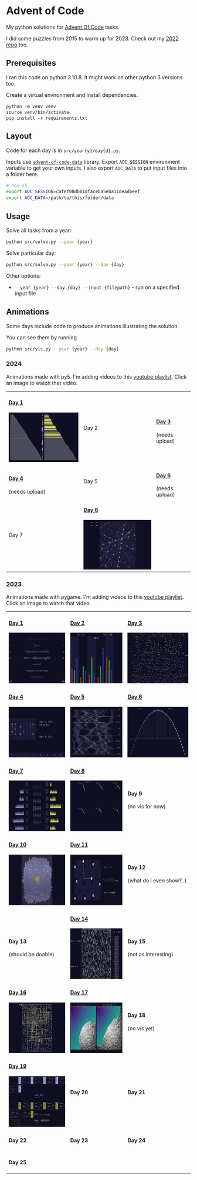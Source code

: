 # Advent of Code 

My python solutions for [Advent Of Code](https://adventofcode.com) tasks. 

I did some puzzles from 2015 to warm up for 2023. Check out my [2022 repo](https://github.com/gereleth/AdventOfCode2022) too. 

## Prerequisites

I ran this code on python 3.10.8. It might work on other python 3 versions too.

Create a virtual environment and install dependencies.

```
python -m venv venv
source venv/bin/activate
pip install -r requirements.txt
```

## Layout

Code for each day is in `src/year{y}/day{d}.py`.

Inputs use [`advent-of-code-data`](https://pypi.org/project/advent-of-code-data/) library.
Export `AOC_SESSION` environment variable to get your own inputs.
I also export `AOC_DATA` to put input files into a folder here.

```bash
# env.sh
export AOC_SESSION=cafef00db01dfaceba5eba11deadbeef
export AOC_DATA=/path/to/this/folder/data
```

## Usage

Solve all tasks from a year:

```bash
python src/solve.py --year {year}
```

Solve particular day:

```bash
python src/solve.py --year {year} --day {day}
```

Other options:

- `--year {year} --day {day} --input {filepath}` - run on a specified input file

## Animations

Some days include code to produce animations illustrating the solution.

You can see them by running

```bash
python src/vis.py --year {year} --day {day}
```

### 2024

Animations made with py5. I'm adding videos to this [youtube playlist](https://www.youtube.com/playlist?list=PLo8XMPR0L8PeHbxb70MJqsCd_hETOFbI9). Click an image to watch that video.

<table>
    <tr>
        <td>
            <h4><a href="src/year2024/day01vis.py">Day 1</a></h4>
            <a href="https://youtu.be/MIOsQXBrSvU" target="_blank" rel="noopener"><img src="outputs/2024-day01-historian-hysteria.png" height="135" width="240"></a>
        </td>
        <td>            
            Day 2
        </td>
        <td>
            <h4><a href="src/year2024/day03vis.py">Day 3</a></h4>
            (needs upload)
        </td>
    </tr>
    <tr>
        <td>
            <h4><a href="src/year2024/day04vis.py">Day 4</a></h4>
            (needs upload)
        </td>
        <td>        
            Day 5
        </td>
        <td>
            <h4><a href="src/year2024/day06vis.py">Day 6</a></h4>
            (needs upload)
        </td>
    </tr>
    <tr>
        <td>
            Day 7
        </td>
        <td>  
            <h4><a href="src/year2024/day08vis.py">Day 8</a></h4>
            <a href="https://youtu.be/OKk7IBs2s_k" target="_blank" rel="noopener"><img src="outputs/2024-day08-resonant-collinearity.png" height="135" width="240"></a>
        </td>
        <td>
        </td>
    </tr>
</table>

### 2023

Animations made with pygame. I'm adding videos to this [youtube playlist](https://www.youtube.com/playlist?list=PLo8XMPR0L8PcIiGtLllA7r3llWXHP3I_7). Click an image to watch that video.

<table>
    <tr>
        <td>
            <h4><a href="src/year2023/day01vis.py">Day 1</a></h4>
            <a href="https://youtu.be/9hk2N5j0_YE" target="_blank" rel="noopener"><img src="outputs/2023-day01-trebuchet.png" height="138" width="185"></a>
        </td>
        <td>            
            <h4><a href="src/year2023/day02vis.py">Day 2</a></h4>
            <a href="https://youtu.be/kaY-e_vGzg4" target="_blank" rel="noopener"><img src="outputs/2023-day02-cube-conundrum.png" height="138" width="246"></a>
        </td>
        <td>
            <h4><a href="src/year2023/day03vis.py">Day 3</a></h4>
            <a href="https://youtu.be/6he5Wah7WBg" target="_blank" rel="noopener"><img src="outputs/2023-day03-gear-ratios.png" height="138" width="246"></a>
        </td>
    </tr>
    <tr>
        <td>
            <h4><a href="src/year2023/day04vis.py">Day 4</a></h4>
            <a href="https://youtu.be/CzSTY_7OMws" target="_blank" rel="noopener"><img src="outputs/2023-day04-scratchcards.png" height="138" width="246"></a>
        </td>
        <td>        
            <h4><a href="src/year2023/day05vis.py">Day 5</a></h4>
            <a href="https://youtu.be/noSUwk0vDqQ" target="_blank" rel="noopener"><img src="outputs/2023-day05-if-you-give-a-seed-a-fertilizer.png" height="138" width="246"></a>    
        </td>
        <td>
            <h4><a href="src/year2023/day06vis.py">Day 6</a></h4>
            <a href="https://youtu.be/cMvW4DCkeoc" target="_blank" rel="noopener"><img src="outputs/2023-day06-wait-for-it.png" height="138" width="246"></a>  
        </td>
    </tr>
    <tr>
        <td>
            <h4><a href="src/year2023/day07vis.py">Day 7</a></h4>
            <a href="https://youtu.be/I8h9GvjeJ8g" target="_blank" rel="noopener"><img src="outputs/2023-day07-camel-cards.png" height="138" width="246"></a>
        </td>
        <td>  
            <h4><a href="src/year2023/day08vis.py">Day 8</a></h4>
            <a href="https://youtu.be/76pq7DGtRfE" target="_blank" rel="noopener"><img src="outputs/2023-day08-haunted-wasteland.png" height="138" width="246"></a>
        </td>
        <td>
            <h4>Day 9</a></h4>
            (no vis for now)
        </td>
    </tr>
        <tr>
        <td>
            <h4><a href="src/year2023/day10vis.py">Day 10</a></h4>
            <a href="https://youtu.be/bKFK0A10yi4" target="_blank" rel="noopener"><img src="outputs/2023-day10-pipe-maze.png" height="138" width="246"></a>
        </td>
        <td>
            <h4><a href="src/year2023/day11vis.py">Day 11</a></h4>
            <a href="https://youtu.be/zbFeoUQiC9E" target="_blank" rel="noopener"><img src="outputs/2023-day11-cosmic-expansion.png" height="138" width="246"></a>
        </td>
        <td>
            <h4>Day 12</a></h4>
            (what do I even show?..)
        </td>
    </tr>
    <tr>
        <td>
            <h4>Day 13</a></h4>
            (should be doable)
        </td>
        <td>
            <h4><a href="src/year2023/day14vis.py">Day 14</a></h4>
            <a href="https://youtu.be/DY3gP2WB-oo" target="_blank" rel="noopener"><img src="outputs/2023-day14-parabolic-reflector-dish.png" height="138" width="246"></a>
        </td>
        <td>            
        <h4>Day 15</a></h4>
            (not as interesting)
        </td>
    </tr>
    <tr>
        <td>
            <h4><a href="src/year2023/day16vis.py">Day 16</a></h4>
            <a href="https://youtu.be/on7ic1wlp7A" target="_blank" rel="noopener"><img src="outputs/2023-day16-the-floor-will-be-lava.png" height="138" width="246"></a>
        </td>
        <td>
            <h4><a href="src/year2023/day17vis.py">Day 17</a></h4>
            <a href="https://youtu.be/GhkrkVj8ODk" target="_blank" rel="noopener"><img src="outputs/2023-day17-clumsy-crucible.png" height="138" width="246"></a>
        </td>
        <td>
            <h4>Day 18</a></h4>
            (no vis yet)
        </td>
    </tr>
    <tr>
        <td>
            <h4><a href="src/year2023/day19vis.py">Day 19</a></h4>
            <a href="https://youtu.be/WqCZB9lt1vI" target="_blank" rel="noopener"><img src="outputs/2023-day19-aplenty.png" height="138" width="246"></a>
        </td>
        <td>
            <h4>Day 20</a></h4>
        </td>
        <td>
            <h4>Day 21</a></h4>
        </td>
    </tr>
    <tr>
        <td>
            <h4>Day 22</a></h4>
        </td>
        <td>
            <h4>Day 23</a></h4>
        </td>
        <td>
            <h4>Day 24</a></h4>
        </td>
    </tr>
    <tr>
        <td>
            <h4>Day 25</a></h4>
        </td>
        <td>
        </td>
        <td>
        </td>
    </tr>
</table>
